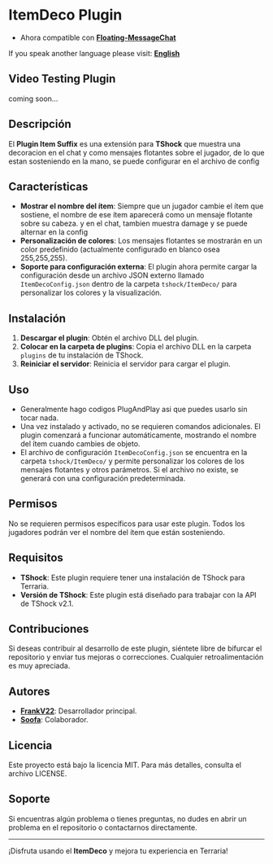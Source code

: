 # ItemDeco Plugin
- Ahora compatible con **[Floating-MessageChat](https://github.com/itsFrankV22/FloatingText-Chat)**

If you speak another language please visit: **[English](https://github.com/itsFrankV22/ItemSuffixBelowName/blob/master/README.md)**

## Video Testing Plugin
coming soon...

## Descripción

El **Plugin Item Suffix** es una extensión para **TShock** que muestra una decoracion en el chat y como mensajes flotantes sobre el jugador, de lo que estan sosteniendo en la mano, se puede configurar en el archivo de config

## Características

- **Mostrar el nombre del ítem**: Siempre que un jugador cambie el ítem que sostiene, el nombre de ese ítem aparecerá como un mensaje flotante sobre su cabeza. y en el chat, tambien muestra damage y se puede alternar en la config
- **Personalización de colores**: Los mensajes flotantes se mostrarán en un color predefinido (actualmente configurado en blanco osea 255,255,255).
- **Soporte para configuración externa**: El plugin ahora permite cargar la configuración desde un archivo JSON externo llamado `ItemDecoConfig.json` dentro de la carpeta `tshock/ItemDeco/` para personalizar los colores y la visualización.

## Instalación

1. **Descargar el plugin**: Obtén el archivo DLL del plugin.
2. **Colocar en la carpeta de plugins**: Copia el archivo DLL en la carpeta `plugins` de tu instalación de TShock.
3. **Reiniciar el servidor**: Reinicia el servidor para cargar el plugin.

## Uso

- Generalmente hago codigos PlugAndPlay asi que puedes usarlo sin tocar nada.
- Una vez instalado y activado, no se requieren comandos adicionales. El plugin comenzará a funcionar automáticamente, mostrando el nombre del ítem cuando cambies de objeto.
- El archivo de configuración `ItemDecoConfig.json` se encuentra en la carpeta `tshock/ItemDeco/` y permite personalizar los colores de los mensajes flotantes y otros parámetros. Si el archivo no existe, se generará con una configuración predeterminada.

## Permisos

No se requieren permisos específicos para usar este plugin. Todos los jugadores podrán ver el nombre del ítem que están sosteniendo.

## Requisitos

- **TShock**: Este plugin requiere tener una instalación de TShock para Terraria.
- **Versión de TShock**: Este plugin está diseñado para trabajar con la API de TShock v2.1.

## Contribuciones

Si deseas contribuir al desarrollo de este plugin, siéntete libre de bifurcar el repositorio y enviar tus mejoras o correcciones. Cualquier retroalimentación es muy apreciada.

## Autores

- **[FrankV22](https://github.com/itsFrankV22)**: Desarrollador principal.
- **[Soofa](https://github.com/Soof4)**: Colaborador.

## Licencia

Este proyecto está bajo la licencia MIT. Para más detalles, consulta el archivo LICENSE.

## Soporte

Si encuentras algún problema o tienes preguntas, no dudes en abrir un problema en el repositorio o contactarnos directamente.

---

¡Disfruta usando el **ItemDeco** y mejora tu experiencia en Terraria!

